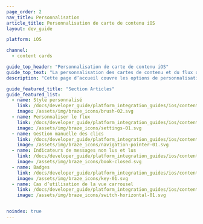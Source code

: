 ```yaml
---
page_order: 2
nav_title: Personnalisation
article_title: Personnalisation de carte de contenu iOS
layout: dev_guide

platform: iOS

channel:
  - content cards

guide_top_header: "Personnalisation de carte de contenu iOS"
guide_top_text: "La personnalisation des cartes de contenu et du flux qui les contient doit être effectuée pendant le processus d’intégration. Avant de personnaliser, les développeurs devraient travailler avec leur équipe marketing pour déterminer quelle approche de personnalisation convient le mieux aux besoins de votre marque. Chez Braze, nous mettons en évidence trois approches de personnalisation en fonction du niveau d’effort et de flexibilité associés fournis : ramper, marcher ou courir. Apprenez-en plus sur ces <a href='/docs/user_guide/message_building_by_channel/content_cards/customize/#customization-approaches'>approches de personnalisation</a> dans notre guide de l’utilisateur."
description: "Cette page d’accueil couvre les options de personnalisation de la carte de contenu Braze iOS SDK comme le style personnalisé, la personnalisation des flux, la gestion des clics, les indicateurs de messages lus et non lus, etc."

guide_featured_title: "Section Articles"
guide_featured_list:
  - name: Style personnalisé
    link: /docs/developer_guide/platform_integration_guides/ios/content_cards/customization/custom_styling/
    image: /assets/img/braze_icons/brush-02.svg
  - name: Personnaliser le flux
    link: /docs/developer_guide/platform_integration_guides/ios/content_cards/customization/customizing_feed/
    image: /assets/img/braze_icons/settings-01.svg
  - name: Gestion manuelle des clics
    link: /docs/developer_guide/platform_integration_guides/ios/content_cards/customization/handling_clicks_manually/
    image: /assets/img/braze_icons/navigation-pointer-01.svg
  - name: Indicateurs de messages non lus et lus
    link: /docs/developer_guide/platform_integration_guides/ios/content_cards/customization/read_unread_indicators/
    image: /assets/img/braze_icons/book-closed.svg
  - name: Badges
    link: /docs/developer_guide/platform_integration_guides/ios/content_cards/customization/badges/
    image: /assets/img/braze_icons/key-01.svg
  - name: Cas d’utilisation de la vue carrousel
    link: /docs/developer_guide/platform_integration_guides/ios/content_cards/customization/use_cases/carousel_view/
    image: /assets/img/braze_icons/switch-horizontal-01.svg


noindex: true
---
```

<br><br>
